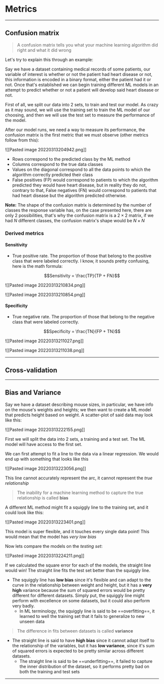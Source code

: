 # Metrics

---

## Confusion matrix

> A confusion matrix tells you what your machine learning algorithm did right and what it did wrong

Let's try to explain this through an example:

Say we have a dataset containing medical records of some patients, our variable of interest is whether or not the patient had heart disease or not, this information is encoded in a binary format, either the patient had it or not. Once that's established we can begin training different ML models in an attempt to predict whether or not a patient will develop said heart disease or not.

First of all, we split our data into 2 sets, to train and test our model. As crazy as it may sound, we will use the training set to train the ML model of our choosing, and then we will use the test set to measure the performance of the model.

After our model runs, we need a way to measure its performance, the confusion matrix is the first metric that we must observe (other metrics follow from this):

![[Pasted image 20220313204942.png]]

- Rows correspond to the predicted class by the ML method
- Columns correspond to the true data classes
- Values on the diagonal correspond to all the data points to which the algorithm correctly predicted their class
- False positives (FP)	would correspond to patients to which the algorithm predicted they would have heart disease, but in reality they do not, contrary to that, False negatives (FN) would correspond to patients that had heart disease but the algorithm predicted otherwise.

**Note:** The shape of the confusion matrix is determined by the number of classes the response variable has, on the case presented here, there are only 2 possibilities, that's why the confusion matrix is a $2\times 2$ matrix, if we had $N$ different classes, the confusion matrix's shape would be $N \times N$

### Derived metrics

#### Sensitivity

- True positive rate. The proportion of those that belong to the positive class that were labeled correctly. I know, it sounds pretty confusing, here is the math formula:

$$Sensitivity = \frac{TP}{TP + FN}$$

![[Pasted image 20220313210834.png]]

![[Pasted image 20220313210854.png]]

#### Specificity

- True negative rate. The proportion of those that belong to the negative class that were labeled correctly.

$$Specificity = \frac{TN}{FP + TN}$$

![[Pasted image 20220313211027.png]]

![[Pasted image 20220313211038.png]]

---

## Cross-validation

---

## Bias and Variance

Say we have a dataset describing mouse sizes, in particular, we have info on the mouse's weights and heights; we then want to create a ML model that predicts height based on weight. A scatter-plot of said data may look like this:

![[Pasted image 20220313222155.png]]

First we will split the data into 2 sets, a training and a test set. The ML model will have access to the first set.

We can first attempt to fit a line to the data via a linear regression. We would end up with something that looks like this

![[Pasted image 20220313223056.png]]

This line cannot accurately represent the arc, it cannot represent the _true relationship_

> The inability for a machine learning method to capture the true relationship is called **bias**

A different ML method might fit a squiggly line to the training set, and it could look like this:

![[Pasted image 20220313223401.png]]

This model is super flexible, and it touches every single data point! This would mean that the model has _very low bias_

Now lets compare the models on the _testing set_:

![[Pasted image 20220313224211.png]]

If we calculated the square error for each of the models, the straight line would win! The straight line fits the test set better than the squiggly line.

- The squiggly line has **low bias** since it's flexible and can adapt to the curve in the relationship between weight and height, but it has a **very high** variance because the sum of squared errors would be pretty different for different datasets. Simply put, the squiggly line might perform with excellence on some datasets, but it could also perform very badly.
	- In ML terminology, the squiggly line is said to be ==overfitting==, it learned to well the training set that it fails to generalize to new unseen data

> The difference in fits between datasets is called **variance**

- The straight line is said to have **high bias** since it cannot adapt itself to the relationship of the variables, but it has **low variance**, since it's sum of squared errors is expected to be pretty similar across different datasets.
	- The straight line is said to be ==underfitting==, it failed to capture the inner distribution of the dataset, so it performs pretty bad on both the training and test sets

---